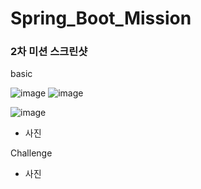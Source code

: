 # Spring_Boot_Mission

### 2차 미션 스크린샷
basic


![image](https://user-images.githubusercontent.com/73453283/155122048-27ed7584-c881-44e4-9c77-f96f1fb4d412.png)
![image](https://user-images.githubusercontent.com/73453283/155122402-3a7940e4-1545-434c-afb4-bd3faea2188e.png)

![image](https://user-images.githubusercontent.com/73453283/155114429-5abb8fc8-f5e2-4521-a805-4d12fa49b4a0.png)

* 사진

Challenge

* 사진



